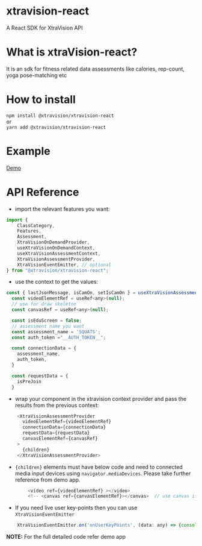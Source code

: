 # xtravision-react

A React SDK for XtraVision API

# What is xtraVision-react?

It is an sdk for fitness related data assessments like calories, rep-count, yoga pose-matching etc

# How to install

``npm install @xtravision/xtravision-react``  
or  
``yarn add @xtravision/xtravision-react``

# Example

[Demo](https://github.com/xtravision-ai/xtravision-react/tree/main/demo)

# API Reference

- import the relevant features you want:

```javascript
import {
    ClassCategory,
    Features,
    Assessment,
    XtraVisionOnDemandProvider,
    useXtraVisionOnDemandContext,
    useXtraVisionAssessmentContext,
    XtraVisionAssessmentProvider,
    XtraVisionEventEmitter, // optional
} from "@xtravision/xtravision-react";
```

- use the context to get the values:

```javascript
const { lastJsonMessage, isCamOn, setIsCamOn } = useXtraVisionAssessmentContext();
  const videoElementRef = useRef<any>(null);
  // use for draw skeleton
  const canvasRef = useRef<any>(null);

  const isEduScreen = false;
  // assessment name you want
  const assessment_name = 'SQUATS';
  const auth_token ="__AUTH_TOKEN__";

  const connectionData = {
    assessment_name,
    auth_token,
  }

  const requestData = {
    isPreJoin
  }

```

- wrap your component in the xtravision context provider and pass the results from the previous context:

```javascript
    <XtraVisionAssessmentProvider
      videoElementRef={videoElementRef}
      connectionData={connectionData}
      requestData={requestData}
      canvasElementRef={canvasRef}
    >
      {children}
    </XtraVisionAssessmentProvider>
```

- `{children}` elements must have below code and need to connected media input devices using `navigator.mediaDevices`. Please take further reference from demo app. 
```javascript
        <video ref={videoElementRef} ></video>
        <!-- <canvas ref={canvasElementRef}></canvas>  // use canvas if you need skeleton -->
  ```


  - If you need live user key-points then you can use `XtraVisionEventEmitter`
  ```javascript
      XtraVisionEventEmitter.on('onUserKeyPoints', (data: any) => {console.log('data.toString()');})

  ```

**NOTE:** For the full detailed code refer demo app

